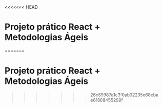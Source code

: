 <<<<<<< HEAD
# Projeto prático React + Metodologias Ágeis
=======
# Projeto prático React + Metodologias Ágeis
>>>>>>> 26c89987a1e3f0ab32235e68ebae61888455299f
